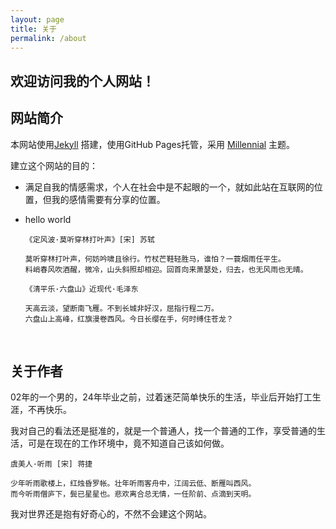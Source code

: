 ```yaml
---
layout: page
title: 关于
permalink: /about
---
```


## 欢迎访问我的个人网站！

## 网站简介

本网站使用[Jekyll](https://jekyllcn.com/docs/home/) 搭建，使用GitHub Pages托管，采用 [Millennial](https://github.com/LeNPaul/Millennial) 主题。

建立这个网站的目的：

- 满足自我的情感需求，个人在社会中是不起眼的一个，就如此站在互联网的位置，但我的感情需要有分享的位置。

- hello world

  ```
  《定风波·莫听穿林打叶声》[宋] 苏轼
  
  莫听穿林打叶声，何妨吟啸且徐行。竹杖芒鞋轻胜马，谁怕？一蓑烟雨任平生。
  料峭春风吹酒醒，微冷，山头斜照却相迎。回首向来萧瑟处，归去，也无风雨也无晴。                                                                       
  ```

  ```
  《清平乐·六盘山》近现代·毛泽东
  
  天高云淡，望断南飞雁。不到长城非好汉，屈指行程二万。
  六盘山上高峰，红旗漫卷西风。今日长缨在手，何时缚住苍龙？
  ```

  ​                                           

## 关于作者

02年的一个男的，24年毕业之前，过着迷茫简单快乐的生活，毕业后开始打工生涯，不再快乐。

我对自己的看法还是挺准的，就是一个普通人，找一个普通的工作，享受普通的生活，可是在现在的工作环境中，竟不知道自己该如何做。

```
虞美人·听雨 [宋] 蒋捷

少年听雨歌楼上，红烛昏罗帐。壮年听雨客舟中，江阔云低、断雁叫西风。
而今听雨僧庐下，鬓已星星也。悲欢离合总无情，一任阶前、点滴到天明。
```

我对世界还是抱有好奇心的，不然不会建这个网站。









